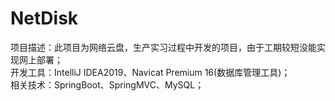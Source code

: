 # NetDisk
项目描述：此项目为网络云盘，生产实习过程中开发的项目，由于工期较短没能实现网上部署；  
开发工具：IntelliJ IDEA2019、Navicat Premium 16(数据库管理工具)；  
相关技术：SpringBoot、SpringMVC、MySQL；
